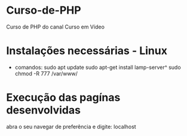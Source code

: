 # Curso-de-PHP
Curso de PHP do canal Curso em Vídeo 

# Instalações necessárias - Linux
 
 - comandos:
    sudo apt update
    sudo apt-get install lamp-server^
    sudo chmod -R 777 /var/www/
    
# Execução das pagínas desenvolvidas

  abra o seu navegar de preferência e digite: localhost

